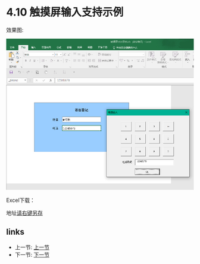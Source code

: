 # 4.10 触摸屏输入支持示例
效果图:

![](/images/4.10.1.jpg)

Excel下载：

地址[请右键另存](/src/4.10.2.xls)

## links
  * 上一节: [上一节](<04.9.md>)
  * 下一节: [下一节](<04.11.md>)
